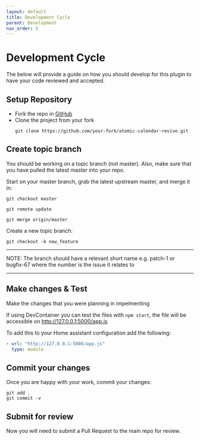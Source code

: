 ```yaml
---
layout: default
title: Development Cycle
parent: Development
nav_order: 5
---
```


# Development Cycle

The below will provide a guide on how you should develop for this plugin to have your code reviewed and accepted.

## Setup Repository

* Fork the repo in [GitHub](https://github.com/marksie1988/atomic-calendar-revive)
* Clone the project from your fork
  ```shell
  git clone https://github.com/your-fork/atomic-calendar-revive.git
  ```

## Create topic branch
You should be working on a topic branch (not master). Also, make sure that you have pulled the latest master into your repo.

Start on your master branch, grab the latest upstream master, and merge it in:

```shell
git checkout master
```

```shell
git remote update
```

```shell
git merge origin/master
```

Create a new topic branch:

```shell
git checkout -b new_feature
```

---

NOTE:
The branch should have a relevant short name e.g. patch-1 or bugfix-67 where the number is the issue it relates to

---

## Make changes & Test

Make the changes that you were planning in impelmenting

If using DevContainer you can test the files with `npm start`, the file will be accessible on http://127.0.0.1:5000/app.js

To add this to your Home assistant configuration add the following:
```yaml
- url: "http://127.0.0.1:5000/app.js"
  type: module
```

## Commit your changes

Once you are happy with your work, commit your changes:

```shell
git add .
git commit -v
```

## Submit for review

Now you will need to submit a Pull Request to the main repo for review.
